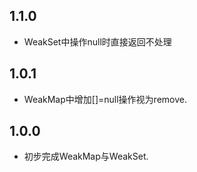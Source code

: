 ## 1.1.0

- WeakSet中操作null时直接返回不处理

## 1.0.1

- WeakMap中增加[]=null操作视为remove.

## 1.0.0

- 初步完成WeakMap与WeakSet.
